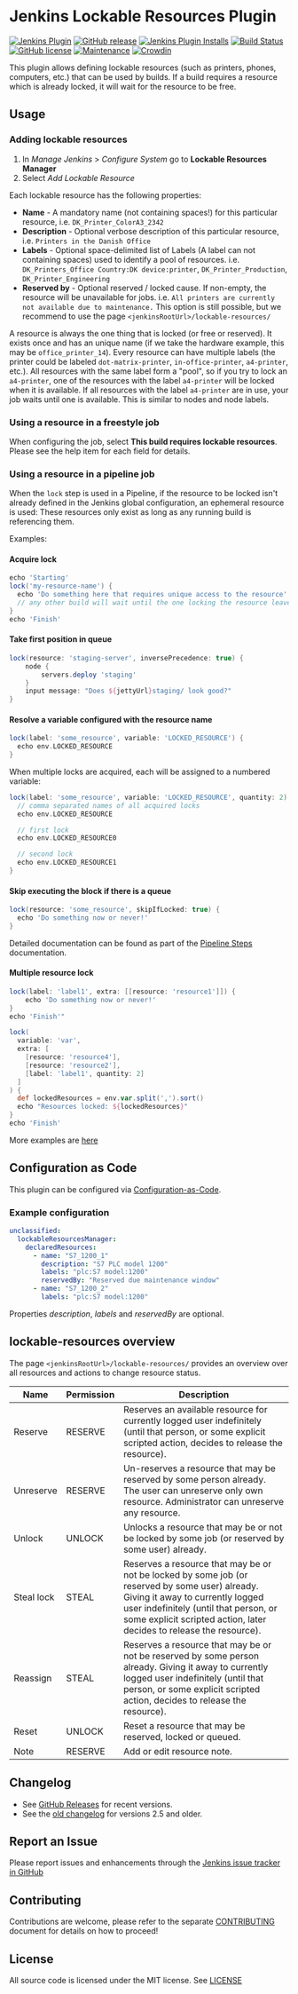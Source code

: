 # Jenkins Lockable Resources Plugin

[![Jenkins Plugin](https://img.shields.io/jenkins/plugin/v/lockable-resources.svg)](https://plugins.jenkins.io/lockable-resources)
[![GitHub release](https://img.shields.io/github/release/jenkinsci/lockable-resources-plugin.svg?label=release)](https://github.com/jenkinsci/lockable-resources-plugin/releases/latest)
[![Jenkins Plugin Installs](https://img.shields.io/jenkins/plugin/i/lockable-resources.svg?color=blue)](https://plugins.jenkins.io/lockable-resources)
[![Build Status](https://ci.jenkins.io/buildStatus/icon?job=Plugins%2Flockable-resources-plugin%2Fmaster)](https://ci.jenkins.io/job/Plugins/job/lockable-resources-plugin/job/master/)
[![GitHub license](https://img.shields.io/github/license/jenkinsci/lockable-resources-plugin.svg)](https://github.com/jenkinsci/lockable-resources-plugin/blob/master/LICENSE.txt)
[![Maintenance](https://img.shields.io/maintenance/yes/2022.svg)](https://github.com/jenkinsci/lockable-resources-plugin)
[![Crowdin](https://badges.crowdin.net/e/656dcffac5a09ad0fbdedcb430af1904/localized.svg)](https://jenkins.crowdin.com/lockable-resources-plugin)

This plugin allows defining lockable resources (such as printers, phones,
computers, etc.) that can be used by builds. If a build requires a resource
which is already locked, it will wait for the resource to be free.

## Usage

### Adding lockable resources

1. In *Manage Jenkins* > *Configure System* go to **Lockable Resources
   Manager**
2. Select *Add Lockable Resource*

Each lockable resource has the following properties:

- **Name** - A mandatory name (not containing spaces!) for this particular resource, i.e.
  `DK_Printer_ColorA3_2342`
- **Description** - Optional verbose description of this particular resource,
  i.e. `Printers in the Danish Office`
- **Labels** - Optional space-delimited list of Labels (A label can not containing spaces) used to
  identify a pool of resources. i.e. `DK_Printers_Office Country:DK device:printer`,
  `DK_Printer_Production`, `DK_Printer_Engineering`
- **Reserved by** - Optional reserved / locked cause. If non-empty,
  the resource will be unavailable for jobs. i.e. `All printers are currently not available due to maintenance.`
  This option is still possible, but we recommend to use the page `<jenkinsRootUrl>/lockable-resources/`

A resource is always the one thing that is locked (or free or reserved).
It exists once and has an unique name (if we take the hardware example, this may be `office_printer_14`).
Every resource can have multiple labels (the printer could be labeled `dot-matrix-printer`, `in-office-printer`, `a4-printer`, etc.). 
All resources with the same label form a "pool", so if you try to lock an `a4-printer`, one of the resources with the label `a4-printer` will be locked when it is available.
If all resources with the label `a4-printer` are in use, your job waits until one is available.
This is similar to nodes and node labels.

### Using a resource in a freestyle job

When configuring the job, select **This build requires lockable resources**.
Please see the help item for each field for details.

### Using a resource in a pipeline job

When the `lock` step is used in a Pipeline, if the resource to be locked isn't
already defined in the Jenkins global configuration, an ephemeral resource is
used: These resources only exist as long as any running build is referencing
them.

Examples:

#### Acquire lock

```groovy
echo 'Starting'
lock('my-resource-name') {
  echo 'Do something here that requires unique access to the resource'
  // any other build will wait until the one locking the resource leaves this block
}
echo 'Finish'
```

#### Take first position in queue

```groovy
lock(resource: 'staging-server', inversePrecedence: true) {
    node {
        servers.deploy 'staging'
    }
    input message: "Does ${jettyUrl}staging/ look good?"
}
```

#### Resolve a variable configured with the resource name

```groovy
lock(label: 'some_resource', variable: 'LOCKED_RESOURCE') {
  echo env.LOCKED_RESOURCE
}
```

When multiple locks are acquired, each will be assigned to a numbered variable:

```groovy
lock(label: 'some_resource', variable: 'LOCKED_RESOURCE', quantity: 2) {
  // comma separated names of all acquired locks
  echo env.LOCKED_RESOURCE

  // first lock
  echo env.LOCKED_RESOURCE0

  // second lock
  echo env.LOCKED_RESOURCE1
}
```

#### Skip executing the block if there is a queue

```groovy
lock(resource: 'some_resource', skipIfLocked: true) {
  echo 'Do something now or never!'
}
```

Detailed documentation can be found as part of the
[Pipeline Steps](https://jenkins.io/doc/pipeline/steps/lockable-resources/)
documentation.

#### Multiple resource lock

```groovy
lock(label: 'label1', extra: [[resource: 'resource1']]) {
	echo 'Do something now or never!'
}
echo 'Finish'"
```

```groovy
lock(
  variable: 'var',
  extra: [
    [resource: 'resource4'],
    [resource: 'resource2'],
    [label: 'label1', quantity: 2]
  ]
) {
  def lockedResources = env.var.split(',').sort()
  echo "Resources locked: ${lockedResources}"
}
echo 'Finish'
```

More examples are [here](src/doc/examples/readme.md)

## Configuration as Code

This plugin can be configured via
[Configuration-as-Code](https://github.com/jenkinsci/configuration-as-code-plugin).

### Example configuration

```yml
unclassified:
  lockableResourcesManager:
    declaredResources:
      - name: "S7_1200_1"
        description: "S7 PLC model 1200"
        labels: "plc:S7 model:1200"
        reservedBy: "Reserved due maintenance window"
      - name: "S7_1200_2"
        labels: "plc:S7 model:1200"
```

Properties *description*, *labels* and *reservedBy* are optional.

## lockable-resources overview

The page `<jenkinsRootUrl>/lockable-resources/` provides an overview over all resources and actions to change resource status.

Name | Permission | Description
-----|------------|------------
Reserve | RESERVE | Reserves an available resource for currently logged user indefinitely (until that person, or some explicit scripted action, decides to release the resource).
Unreserve | RESERVE | Un-reserves a resource that may be reserved by some person already. The user can unreserve only own resource. Administrator can unreserve any resource.
Unlock | UNLOCK | Unlocks a resource that may be or not be locked by some job (or reserved by some user) already.
Steal lock | STEAL | Reserves a resource that may be or not be locked by some job (or reserved by some user) already. Giving it away to currently logged user indefinitely (until that person, or some explicit scripted action, later decides to release the resource).
Reassign | STEAL | Reserves a resource that may be or not be reserved by some person already. Giving it away to currently logged user indefinitely (until that person, or some explicit scripted action, decides to release the resource).
Reset | UNLOCK | Reset a resource that may be reserved, locked or queued.
Note | RESERVE | Add or edit resource note.


## Changelog

- See [GitHub Releases](https://github.com/jenkinsci/lockable-resources-plugin/releases)
  for recent versions.
- See the [old changelog](CHANGELOG.old.md) for versions 2.5 and older.

## Report an Issue

Please report issues and enhancements through the [Jenkins issue tracker in GitHub](https://github.com/jenkinsci/lockable-resources-plugin/issues/new/choose)

## Contributing

Contributions are welcome, please
refer to the separate [CONTRIBUTING](CONTRIBUTING.md) document
for details on how to proceed!

## License

All source code is licensed under the MIT license.
See [LICENSE](LICENSE.txt)
